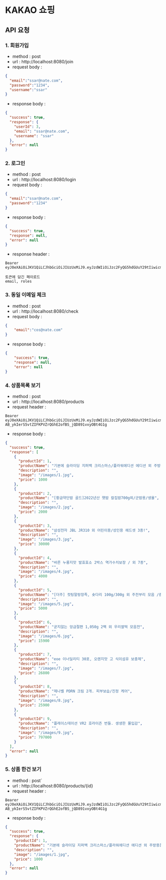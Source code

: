 # KAKAO 쇼핑

## API 요청

### 1. 회원가입
- method : post
- url : http://localhost:8080/join
- request body : 
```json
{
  "email":"ssar@nate.com",
  "password":"1234",
  "username":"ssar"
}
```
- response body : 
```json
{
  "success": true,
  "response": {
    "userId": 3,
    "email": "ssar@nate.com",
    "username": "ssar"
  },
  "error": null
}
```

### 2. 로그인
- method : post
- url : http://localhost:8080/login
- request body :
```json
{
  "email":"ssar@nate.com",
  "password":"1234"
}
```
- response body :
```json
{
  "success": true,
  "response": null,
  "error": null
}
```

- response header :
```text
Bearer eyJ0eXAiOiJKV1QiLCJhbGciOiJIUzUxMiJ9.eyJzdWIiOiJzc2FyQG5hdGUuY29tIiwicm9sZSI6IlJPTEVfVVNFUiIsImlkIjozLCJleHAiOjE2ODM3MzEzOTZ9.4o5as1_PpUcMjUTTYI9i7Xz7lgisqC62wBNyE85qbE5stBMxYIBlWgE4tdNKKzBsLyJ3ZhsiNYssh8y6v7zs0A
```

```text
토큰에 담긴 페이로드
email, roles
```

### 3. 동일 이메일 체크
- method : post
- url : http://localhost:8080/check
- request body :
```json
{
    "email":"cos@nate.com"
}
```
- response body :
```json
{
    "success": true,
    "response": null,
    "error": null
}
```

### 4. 상품목록 보기
- method : post
- url : http://localhost:8080/products
- request header :
```text
Bearer eyJ0eXAiOiJKV1QiLCJhbGciOiJIUzUxMiJ9.eyJzdWIiOiJzc2FyQG5hdGUuY29tIiwicm9sZSI6IlJPTEVfVVNFUiIsImV4cCI6MTY4MzczMjY1MiwidXNlcklkIjozfQ.xlQksBtOBczgeuaanYViiqrMTx5jijsRmiaEdlm-AB_ykIerS5vtZIFKPVZrQGhE2ofBS_jQD891vxyOBt4G1g
```
- response body :
```json
{
  "success": true,
  "response": [
    {
      "productId": 1,
      "productName": "기본에 슬라이딩 지퍼백 크리스마스/플라워에디션 에디션 외 주방용품 특가전",
      "description": "",
      "image": "/images/1.jpg",
      "price": 1000
    },
    {
      "productId": 2,
      "productName": "[황금약단밤 골드]2022년산 햇밤 칼집밤700g외/군밤용/생율",
      "description": "",
      "image": "/images/2.jpg",
      "price": 2000
    },
    {
      "productId": 3,
      "productName": "삼성전자 JBL JR310 외 어린이용/성인용 헤드셋 3종!",
      "description": "",
      "image": "/images/3.jpg",
      "price": 30000
    },
    {
      "productId": 4,
      "productName": "바른 누룽지맛 발효효소 2박스 역가수치보장 / 외 7종",
      "description": "",
      "image": "/images/4.jpg",
      "price": 4000
    },
    {
      "productId": 5,
      "productName": "[더주] 컷팅말랑장족, 숏다리 100g/300g 외 주전부리 모음 /중독성 최고/마른안주",
      "description": "",
      "image": "/images/5.jpg",
      "price": 5000
    },
    {
      "productId": 6,
      "productName": "굳지않는 앙금절편 1,050g 2팩 외 우리쌀떡 모음전",
      "description": "",
      "image": "/images/6.jpg",
      "price": 15900
    },
    {
      "productId": 7,
      "productName": "eoe 이너딜리티 30포, 오렌지맛 고 식이섬유 보충제",
      "description": "",
      "image": "/images/7.jpg",
      "price": 26800
    },
    {
      "productId": 8,
      "productName": "제나벨 PDRN 크림 2개. 피부보습/진정 케어",
      "description": "",
      "image": "/images/8.jpg",
      "price": 25900
    },
    {
      "productId": 9,
      "productName": "플레이스테이션 VR2 호라이즌 번들. 생생한 몰입감",
      "description": "",
      "image": "/images/9.jpg",
      "price": 797000
    }
  ],
  "error": null
}
```

### 5. 상품 한건 보기
- method : post`
- url : http://localhost:8080/products/{id}
- request header :
```text
Bearer eyJ0eXAiOiJKV1QiLCJhbGciOiJIUzUxMiJ9.eyJzdWIiOiJzc2FyQG5hdGUuY29tIiwicm9sZSI6IlJPTEVfVVNFUiIsImV4cCI6MTY4MzczMjY1MiwidXNlcklkIjozfQ.xlQksBtOBczgeuaanYViiqrMTx5jijsRmiaEdlm-AB_ykIerS5vtZIFKPVZrQGhE2ofBS_jQD891vxyOBt4G1g
```
- response body :
```json
{
  "success": true,
  "response": {
    "productId": 1,
    "productName": "기본에 슬라이딩 지퍼백 크리스마스/플라워에디션 에디션 외 주방용품 특가전",
    "description": "",
    "image": "/images/1.jpg",
    "price": 1000
  },
  "error": null
}
```